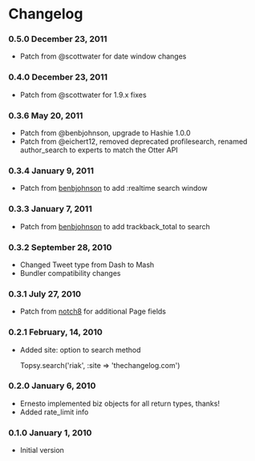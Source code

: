 # Changelog
### 0.5.0 December 23, 2011
* Patch from @scottwater for date window changes
### 0.4.0 December 23, 2011
* Patch from @scottwater for 1.9.x fixes
### 0.3.6 May 20, 2011
* Patch from @benbjohnson, upgrade to Hashie 1.0.0
* Patch from @eichert12, removed deprecated profilesearch, renamed author_search to experts to match the Otter API
### 0.3.4 January 9, 2011
* Patch from [benbjohnson](http://github.com/benbjohnson) to add :realtime search window
### 0.3.3 January 7, 2011
* Patch from [benbjohnson](http://github.com/benbjohnson) to add trackback_total to search
### 0.3.2 September 28, 2010
* Changed Tweet type from Dash to Mash
* Bundler compatibility changes

### 0.3.1 July 27, 2010
* Patch from [notch8](http://github.com/notch8) for additional Page fields

### 0.2.1 February, 14, 2010

* Added site: option to search method

    Topsy.search('riak', :site => 'thechangelog.com')

### 0.2.0 January 6, 2010

* Ernesto implemented biz objects for all return types, thanks!
* Added rate_limit info

### 0.1.0 January 1, 2010

* Initial version
